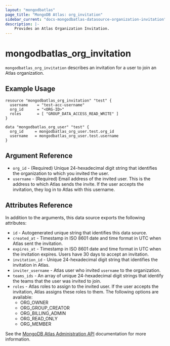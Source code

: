 ```yaml
---
layout: "mongodbatlas"
page_title: "MongoDB Atlas: org_invitation"
sidebar_current: "docs-mongodbatlas-datasource-organization-invitation"
description: |-
    Provides an Atlas Organization Invitation.
---
```


# mongodbatlas_org_invitation

`mongodbatlas_org_invitation` describes an invitation for a user to join an Atlas organization.

## Example Usage

```hcl
resource "mongodbatlas_org_invitation" "test" {
  username    = "test-acc-username"
  org_id      = "<ORG-ID>"
  roles       = [ "GROUP_DATA_ACCESS_READ_WRITE" ]
}

data "mongodbatlas_org_user" "test" {
  org_id     = mongodbatlas_org_user.test.org_id
  username   = mongodbatlas_org_user.test.username
}
```

## Argument Reference

* `org_id` - (Required) Unique 24-hexadecimal digit string that identifies the organization to which you invited the user.
* `username` - (Required) Email address of the invited user. This is the address to which Atlas sends the invite. If the user accepts the invitation, they log in to Atlas with this username.

## Attributes Reference

In addition to the arguments, this data source exports the following attributes:

* `id` - Autogenerated unique string that identifies this data source.
* `created_at` - Timestamp in ISO 8601 date and time format in UTC when Atlas sent the invitation.
* `expires_at` - Timestamp in ISO 8601 date and time format in UTC when the invitation expires. Users have 30 days to accept an invitation.
* `invitation_id` - Unique 24-hexadecimal digit string that identifies the invitation in Atlas.
* `inviter_username` - Atlas user who invited `username` to the organization.
* `teams_ids` - An array of unique 24-hexadecimal digit strings that identify the teams that the user was invited to join.
* `roles` - Atlas roles to assign to the invited user. If the user accepts the invitation, Atlas assigns these roles to them. The following options are available:
  * ORG_OWNER
  * ORG_GROUP_CREATOR
  * ORG_BILLING_ADMIN
  * ORG_READ_ONLY
  * ORG_MEMBER

See the [MongoDB Atlas Administration API](https://docs.atlas.mongodb.com/reference/api/organization-get-one-invitation/) documentation for more information.